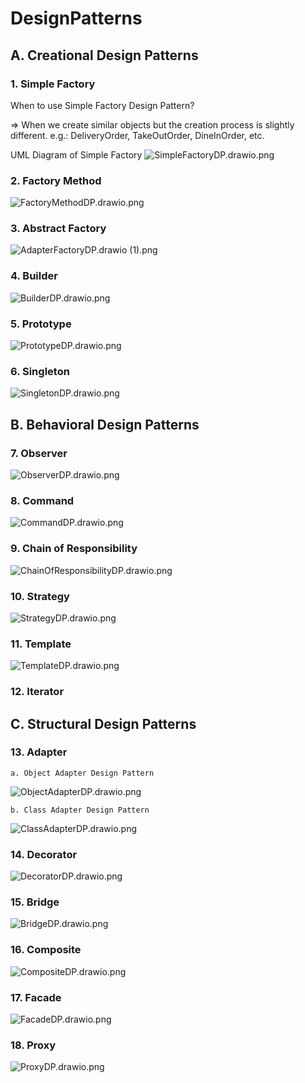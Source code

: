 # DesignPatterns

## **A. Creational Design Patterns**

### 1. **Simple Factory**

When to use Simple Factory Design Pattern?

=> When we create similar objects but the creation process is slightly different.
    e.g.: DeliveryOrder, TakeOutOrder, DineInOrder, etc.

UML Diagram of Simple Factory
![SimpleFactoryDP.drawio.png](uml%2FSimpleFactoryDP.drawio.png)

### 2. Factory Method

![FactoryMethodDP.drawio.png](uml%2FFactoryMethodDP.drawio.png)

### 3. Abstract Factory

![AdapterFactoryDP.drawio (1).png](uml%2FAdapterFactoryDP.drawio%20%281%29.png)

### 4. Builder 


![BuilderDP.drawio.png](uml%2FBuilderDP.drawio.png)

### 5. Prototype

![PrototypeDP.drawio.png](uml%2FPrototypeDP.drawio.png)

### 6. Singleton

![SingletonDP.drawio.png](uml%2FSingletonDP.drawio.png)

## B. Behavioral Design Patterns

### 7. Observer

![ObserverDP.drawio.png](uml%2FObserverDP.drawio.png)

### 8. Command

![CommandDP.drawio.png](uml%2FCommandDP.drawio.png)

### 9. Chain of Responsibility

![ChainOfResponsibilityDP.drawio.png](uml%2FChainOfResponsibilityDP.drawio.png)

### 10. Strategy

![StrategyDP.drawio.png](uml%2FStrategyDP.drawio.png)

### 11. Template

![TemplateDP.drawio.png](uml%2FTemplateDP.drawio.png)

### 12. Iterator

## C. Structural Design Patterns

### 13. Adapter

    a. Object Adapter Design Pattern

![ObjectAdapterDP.drawio.png](uml%2FObjectAdapterDP.drawio.png)

    b. Class Adapter Design Pattern
![ClassAdapterDP.drawio.png](uml%2FClassAdapterDP.drawio.png)

### 14. Decorator

![DecoratorDP.drawio.png](uml%2FDecoratorDP.drawio.png)

### 15. Bridge

![BridgeDP.drawio.png](uml%2FBridgeDP.drawio.png)

### 16. Composite

![CompositeDP.drawio.png](uml%2FCompositeDP.drawio.png)

### 17. Facade

![FacadeDP.drawio.png](uml%2FFacadeDP.drawio.png)

### 18. Proxy

![ProxyDP.drawio.png](uml%2FProxyDP.drawio.png)
